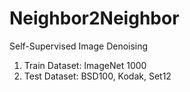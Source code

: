 # Neighbor2Neighbor
Self-Supervised Image Denoising
1. Train Dataset: ImageNet 1000
2. Test Dataset: BSD100, Kodak, Set12
